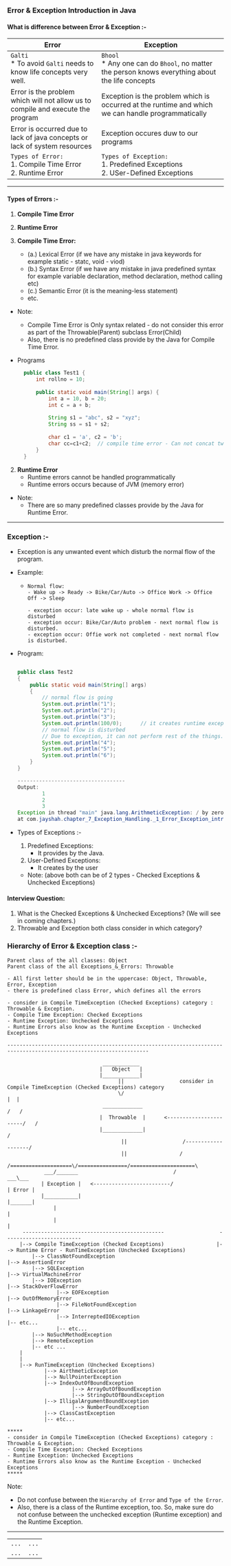 
### Error & Exception Introduction in Java


#### What is difference between Error & Exception :-


| Error                                                                           | Exception                                                                                           |
|---------------------------------------------------------------------------------|-----------------------------------------------------------------------------------------------------|
| `Galti`<br/>* To avoid `Galti` needs to know life concepts very well.           | `Bhool`<br/>* Any one can do `Bhool`, no matter the person knows everything about the life concepts |
| Error is the problem which will not allow us to compile and execute the program | Exception is the problem which is occurred at the runtime and which we can handle programmatically  |
| Error is occurred due to lack of java concepts or lack of system resources      | Exception occures duw to our programs                                                               |
| `Types of Error:`<br/>1. Compile Time Error<br/>2. Runtime Error                | `Types of Exception:`<br/>1. Predefined Exceptions<br/>2. USer-Defined Exceptions                   |




-----
#### Types of Errors :-
1. **Compile Time Error**
2. **Runtime Error**


1. **Compile Time Error:**
   - (a.) Lexical Error (if we have any mistake in java keywords for example static - statc, void - viod)
   - (b.) Syntax Error (if we have any mistake in java predefined syntax for example variable declaration, method declaration, method calling etc)
   - (c.) Semantic Error (it is the meaning-less statement)
   - etc.

- Note:
    - Compile Time Error is Only syntax related - do not consider this error as part of the Throwable(Parent) subclass Error(Child) 
    - Also, there is no predefined class provide by the Java for Compile Time Error.


- Programs
  ```java
    public class Test1 {
        int rollno = 10;
    
        public static void main(String[] args) {
            int a = 10, b = 20;
            int c = a + b;
    
            String s1 = "abc", s2 = "xyz";
            String ss = s1 + s2;
    
            char c1 = 'a', c2 = 'b';
            char cc=c1+c2;  // compile time error - Can not concat two character
        }
    }
    ```

2. **Runtime Error**
   - Runtime errors cannot be handled programmatically
   - Runtime errors occurs because of JVM (memory error)

- Note:
    - There are so many predefined classes provide by the Java for Runtime Error.
   
------
  
### Exception :-
- Exception is any unwanted event which disturb the normal flow of the program.
- Example:
  - ```
    Normal flow:
    - Wake up -> Ready -> Bike/Car/Auto -> Office Work -> Office Off -> Sleep
  
    - exception occur: late wake up - whole normal flow is disturbed 
    - exception occur: Bike/Car/Auto problem - next normal flow is disturbed.
    - exception occur: Offie work not completed - next normal flow is disturbed.
    ```
- Program:
    ```java
    
    public class Test2
    {
        public static void main(String[] args)
        {
            // normal flow is going 
            System.out.println("1");
            System.out.println("2");
            System.out.println("3");
            System.out.println(100/0);      // it creates runtime exception
            // normal flow is disturbed 
            // Due to exception, it can not perform rest of the things.
            System.out.println("4");
            System.out.println("5");
            System.out.println("6");
        }
    }
    
    -----------------------------------
    Output:
            1
            2
            3
    Exception in thread "main" java.lang.ArithmeticException: / by zero
    at com.jayshah.chapter_7_Exception_Handling._1_Error_Exception_intro.Test2.main(Test2.java:10)
    
    ```


- Types of Exceptions :-
   1. Predefined Exceptions: 
      - It provides by the Java.
   2. User-Defined Exceptions:
      - It creates by the user
   
   - Note: (above both can be of 2 types - Checked Exceptions & Unchecked Exceptions)

####  Interview Question:
1. What is the Checked Exceptions & Unchecked Exceptions? (We will see in coming chapters.)
2. Throwable and Exception both class consider in which category? 

### Hierarchy of Error & Exception class :-

```
Parent class of the all classes: Object 
Parent class of the all Exceptions_&_Errors: Throwable 

- All first letter should be in the uppercase: Object, Throwable, Error, Exception
- there is predefined class Error, which defines all the errors

- consider in Compile TimeException (Checked Exceptions) category : Throwable & Exception.
- Compile Time Exception: Checked Exceptions
- Runtime Exception: Unchecked Exceptions
- Runtime Errors also know as the Runtime Exception - Unchecked Exceptions

--------------------------------------------------------------------------------------------------------------------

                               ____________ 
                              |   Object   | 
                              |____________|   
                                    ||                  consider in Compile TimeException (Checked Exceptions) category
                                    \/                                       |  |    
                               _____________                                /   /
                              |  Throwable  |      <-----------------------/   /
                              |_____________|                                 /
                                     ||                  /-------------------/
                                     ||                 /
                /====================\/================/=====================\
            ___/_______                               /                    ___\___
           | Exception |   <-------------------------/                    | Error |
           |___________|                                                  |_______|
               |                                                              |
               |                                                              |
     ----------------------------------------------                  -------------------------
    |--> Compile TimeException (Checked Exceptions)                 |--> Runtime Error - RunTimeException (Unchecked Exceptions)
        |--> ClassNotFoundException                                     |--> AssertionError                 
        |--> SQLException                                               |--> VirtualMachineError 
        |--> IOException                                                        |--> StackOverFlowError 
                |--> EOFException                                               |--> OutOfMemoryError 
                |--> FileNotFoundException                              |--> LinkageError 
                |--> InterreptedIOException                             |-- etc... 
                |-- etc...                        
        |--> NoSuchMethodException                          
        |--> RemoteException    
        |-- etc ...
    |
    |
    |--> RunTimeException (Unchecked Exceptions)                     
            |--> AirthmeticException                          
            |--> NullPointerException                          
            |--> IndexOutOfBoundException  
                     |--> ArrayOutOfBoundException  
                     |--> StringOutOfBoundException  
            |--> IlligalArgumentBoundException  
                     |--> NumberFoundException                           
            |--> ClassCastException                          
            |-- etc...                                 
                                
*****
- consider in Compile TimeException (Checked Exceptions) category : Throwable & Exception.
- Compile Time Exception: Checked Exceptions
- Runtime Exception: Unchecked Exceptions
- Runtime Errors also know as the Runtime Exception - Unchecked Exceptions
*****                                

```
   

Note:
- Do not confuse between the `Hierarchy of Error` and `Type of the Error`.
- Also, there is a class of the Runtime exception, too. So, make sure do not confuse between the unchecked exception (Runtime exception) and the Runtime Exception.








------------------

|       |       |
|-------|-------|
| `...` | `...` |
| `...` | `...` |